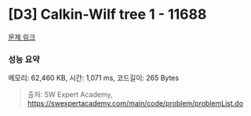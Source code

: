 # [D3] Calkin-Wilf tree 1 - 11688 

[문제 링크](https://swexpertacademy.com/main/code/problem/problemDetail.do?contestProbId=AXgZSOn6ApIDFASW) 

### 성능 요약

메모리: 62,460 KB, 시간: 1,071 ms, 코드길이: 265 Bytes



> 출처: SW Expert Academy, https://swexpertacademy.com/main/code/problem/problemList.do